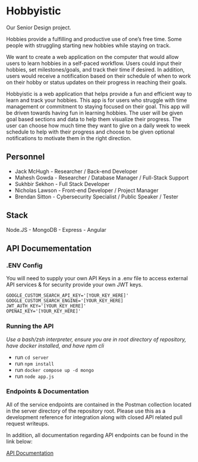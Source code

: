 # Hobbyistic 

Our Senior Design project.

Hobbies provide a fulfilling and productive use of one’s free time. Some people with struggling starting new hobbies while staying on track. 

We want to create a web application on the computer that would allow users to learn hobbies in a self-paced workflow. Users could input their hobbies, set milestones/goals, and track their time if desired. In addition, users would receive a notification based on their schedule of when to work on their hobby or status updates on their progress in reaching their goals. 

Hobbyistic is a web application that helps provide a fun and efficient way to learn and track your hobbies. This app is for users who struggle with time management or commitment to staying focused on their goal. This app will be driven towards having fun in learning hobbies. The user will be given goal based sections and data to help them visualize their progress. The user can choose how much time they want to give on a daily week to week schedule to help with their progress and choose to be given optional notifications to motivate them in the right direction.

## Personnel
* Jack McHugh - Researcher / Back-end Developer
* Mahesh Gowda - Researcher / Database Manager / Full-Stack Support
* Sukhbir Sekhon - Full Stack Developer
* Nicholas Lawson - Front-end Developer / Project Manager
* Brendan Sitton - Cybersecurity Specialist / Public Speaker / Tester

## Stack
Node.JS - MongoDB - Express - Angular

## API Documementation

### .ENV Config

You will need to supply your own API Keys in a .env file to access external API services & for security provide your own JWT keys.

```
GOOGLE_CUSTOM_SEARCH_API_KEY='[YOUR_KEY_HERE]'
GOOGLE_CUSTOM_SEARCH_ENGINE='[YOUR_KEY_HERE]
JWT_AUTH_KEY='[YOUR_KEY_HERE]'
OPENAI_KEY='[YOUR_KEY_HERE]'
```

### Running the API

*Use a bash/zsh interpreter, ensure you are in root directory of repository, have docker installed, and have npm cli*

- run `cd server`
- run `npm install`
- run `docker compose up -d mongo`
- run `node app.js`

### Endpoints & Documentation

All of the service endpoints are contained in the Postman collection located in the server directory of the repository root. Please use this as a development reference for integration along with closed API related pull request writeups.

In addition, all documentation regarding API endpoints can be found in the link below:

[API Documentation](https://documenter.getpostman.com/view/23759085/2s93CHuF8e)


